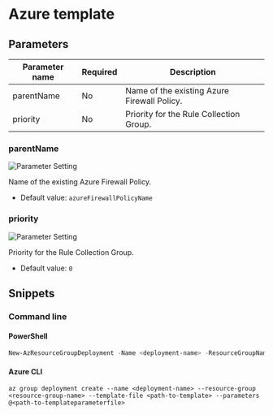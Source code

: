 # Azure template

## Parameters

Parameter name | Required | Description
-------------- | -------- | -----------
parentName     | No       | Name of the existing Azure Firewall Policy.
priority       | No       | Priority for the Rule Collection Group.

### parentName

![Parameter Setting](https://img.shields.io/badge/parameter-optional-green?style=flat-square)

Name of the existing Azure Firewall Policy.

- Default value: `azureFirewallPolicyName`

### priority

![Parameter Setting](https://img.shields.io/badge/parameter-optional-green?style=flat-square)

Priority for the Rule Collection Group.

- Default value: `0`

## Snippets

### Command line

#### PowerShell

```powershell
New-AzResourceGroupDeployment -Name <deployment-name> -ResourceGroupName <resource-group-name> -TemplateFile <path-to-template> -TemplateParameterFile <path-to-templateparameter>
```

#### Azure CLI

```text
az group deployment create --name <deployment-name> --resource-group <resource-group-name> --template-file <path-to-template> --parameters @<path-to-templateparameterfile>
```

